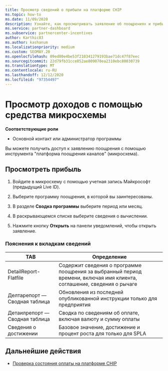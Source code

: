 ```yaml
---
title: Просмотр сведений о прибыли на платформе CHIP
ms.topic: how-to
ms.date: 11/09/2020
description: Узнайте, как просматривать заявление об поощрениях и прибыль в средстве "платформа поощрения каналов" (микросхема).
ms.service: partner-dashboard
ms.subservice: partnercenter-incentives
author: Karthic83
ms.author: kashanum
ms.localizationpriority: medium
ms.custom: SEOMAY.20
ms.openlocfilehash: 09ed80e4be53f210341279193bae71dc47f87eec
ms.sourcegitcommit: 22d79fb31cce852ae809078ea2310ebc80030739
ms.translationtype: MT
ms.contentlocale: ru-RU
ms.lasthandoff: 12/12/2020
ms.locfileid: "97354497"
---
```

# <a name="view-earnings-using-the-chip-tool"></a>Просмотр доходов с помощью средства микросхемы

**Соответствующие роли**

- Основной контакт или администратор программы

Вы можете получить доступ к заявлению поощрения с помощью инструмента "платформа поощрения каналов" (микросхема).

## <a name="view-earnings"></a>Просмотреть прибыль

1. Войдите в микросхему с помощью учетная запись Майкрософт (предыдущий Live ID).

2. Выберите программу поощрения, в которой вы заинтересованы.

3. В разделе **Сводка программы** выберите период или месяц. 
1. В раскрывающемся списке выберите сведения о вычислении.
1.  Нажмите кнопку **Открыть** на панели уведомлений, чтобы открыть заявление.

### <a name="explanation-of-details-tabs"></a>Пояснения к вкладкам сведений

|**TAB**|**Определение**|
|-------------|--------------------------|
|DetailReport-Flatfile|Содержит сведения о программе поощрения за выбранный период времени, включая имя клиента, соглашение, сведения о рычаге|
|Делтарепорт — Сводная таблица|Обновления из последней опубликованной инструкции только для предприятия|
|Детаилрепорт — Сводная таблица|Сводка по сведениям об оплате, включая валюту и сумму оплаты|
|Сведения о достижении|Базовое значение, достижение и процент роста для только для SPLA|

## <a name="next-steps"></a>Дальнейшие действия

- [Проверка состояния оплаты на платформе CHIP](chip-payment-status.md)
